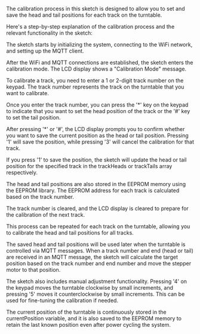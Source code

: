 The calibration process in this sketch is designed to allow you to set and save the head and tail positions for each track on 
the turntable. 

Here's a step-by-step explanation of the calibration process and the relevant functionality in the sketch:

The sketch starts by initializing the system, connecting to the WiFi network, and setting up the MQTT client.

After the WiFi and MQTT connections are established, the sketch enters the calibration mode. The LCD display shows a "Calibration Mode" 
message.

To calibrate a track, you need to enter a 1 or 2-digit track number on the keypad. The track number represents the track on the turntable that 
you want to calibrate.

Once you enter the track number, you can press the '*' key on the keypad to indicate that you want to set the head position of the track 
or the '#' key to set the tail position.

After pressing '*' or '#', the LCD display prompts you to confirm whether you want to save the current position as the head or tail position. 
Pressing '1' will save the position, while pressing '3' will cancel the calibration for that track.

If you press '1' to save the position, the sketch will update the head or tail position for the specified track in the trackHeads or trackTails 
array respectively.

The head and tail positions are also stored in the EEPROM memory using the EEPROM library. The EEPROM address for each track is calculated 
based on the track number.

The track number is cleared, and the LCD display is cleared to prepare for the calibration of the next track.

This process can be repeated for each track on the turntable, allowing you to calibrate the head and tail positions for all tracks.

The saved head and tail positions will be used later when the turntable is controlled via MQTT messages. When a track number and 
end (head or tail) are received in an MQTT message, the sketch will calculate the target position based on the track number and end 
number and move the stepper motor to that position.

The sketch also includes manual adjustment functionality. Pressing '4' on the keypad moves the turntable clockwise by small increments, 
and pressing '5' moves it counterclockwise by small increments. This can be used for fine-tuning the calibration if needed.

The current position of the turntable is continuously stored in the currentPosition variable, and it is also saved to the EEPROM memory 
to retain the last known position even after power cycling the system.
